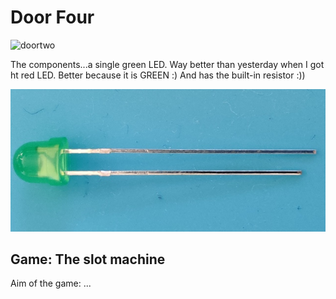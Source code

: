 # Door Four

![doortwo](doortwo.jpg)

The components...a single green LED. Way better than yesterday when I got ht red LED. Better because it is GREEN :) And has the built-in resistor :))

![components](components.jpg)

## Game: The slot machine

Aim of the game: ...
